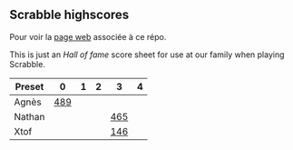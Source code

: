 ## Scrabble highscores

Pour voir la [page web](https://cerisara.github.io/ScrabbleHighscores/) associée à ce répo.

This is just an *Hall of fame* score sheet for use at our family when playing Scrabble.

| Preset | 0 | 1 | 2 | 3 | 4 |
| ------ | - | - | - | - | - |
| Agnès  | [489](gA1.txt) |   |   |   |   |
| Nathan |   |   |   | [465](gN1.txt) |   |
| Xtof   |   |   |   | [146](gX1.txt) |   |


